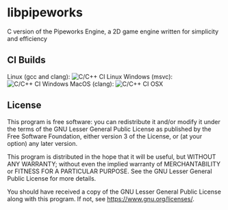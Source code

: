 # libpipeworks
C version of the Pipeworks Engine, a 2D game engine written for simplicity and efficiency

## CI Builds

Linux (gcc and clang): ![C/C++ CI Linux](https://github.com/LightningCreations/libpipeworks/workflows/C/C++%20CI%20Linux/badge.svg)
Windows (msvc): ![C/C++ CI Windows](https://github.com/LightningCreations/libpipeworks/workflows/C/C++%20CI%20Windows/badge.svg)
MacOS (clang): ![C/C++ CI OSX](https://github.com/LightningCreations/libpipeworks/workflows/C/C++%20CI%20OSX/badge.svg)

## License

This program is free software: you can redistribute it and/or modify
it under the terms of the GNU Lesser General Public License as published by
the Free Software Foundation, either version 3 of the License, or
(at your option) any later version.

This program is distributed in the hope that it will be useful,
but WITHOUT ANY WARRANTY; without even the implied warranty of
MERCHANTABILITY or FITNESS FOR A PARTICULAR PURPOSE.  See the
GNU Lesser General Public License for more details.

You should have received a copy of the GNU Lesser General Public License
along with this program.  If not, see <https://www.gnu.org/licenses/>.

